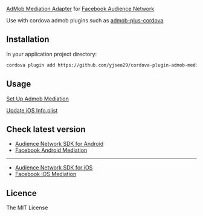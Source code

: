 [AdMob Mediation Adapter](https://firebase.google.com/docs/admob/android/mediation-networks) for [Facebook Audience Network](https://developers.facebook.com/docs/audience-network/getting-started)

Use with cordova admob plugins such as [admob-plus-cordova](https://github.com/admob-plus/admob-plus)

## Installation ##

In your application project directory:

```bash
cordova plugin add https://github.com/yjseo29/cordova-plugin-admob-mediation-facebook
```

## Usage ##

[Set Up Admob Mediation](https://support.google.com/admob/answer/3124703?hl=en)

[Update iOS Info.plist](https://developers.google.com/admob/ios/quick-start#update_your_infoplist)


## Check latest version ##
* [Audience Network SDK for Android](https://developers.facebook.com/docs/audience-network/setting-up/platform-setup/android/add-sdk)
* [Facebook Android Mediation](https://developers.google.com/admob/android/mediation/meta#meta-audience-network-android-mediation-adapter-changelog)

-------------------------------

* [Audience Network SDK for iOS](https://developers.facebook.com/docs/audience-network/setting-up/platform-setup/ios/add-sdk)
* [Facebook iOS Mediation](https://developers.google.com/admob/ios/mediation/meta#meta-audience-network-ios-mediation-adapter-changelog)

## Licence ##

The MIT License
